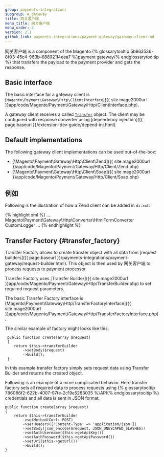 ```yaml
---
group: payments-integrations
subgroup: A_gateway
title: 网关客户端
menu_title: 网关客户端
menu_order: 5
version: 2.1
github_link: payments-integrations/payment-gateway/gateway-client.md
---
```


网关客户端 is a component of the Magento {% glossarytooltip 5b963536-8f03-45c4-963b-688021f4eea7 %}payment gateway{% endglossarytooltip %} that transfers the payload to the payment provider and gets the response.

## Basic interface 

The basic interface for a gateway client is [`Magento\Payment\Gateway\Http\ClientInterface`]({{ site.mage2000url }}app/code/Magento/Payment/Gateway/Http/ClientInterface.php).

A gateway client receives a called [`Transfer`](#transfer_factory) object. The client may be configured with response converter using [dependency injection]({{ page.baseurl }}/extension-dev-guide/depend-inj.html).

## Default implementations
The following gateway client implementations can be used out-of-the-box:

* [\Magento\Payment\Gateway\Http\Client\Zend]({{ site.mage2000url }}app/code/Magento/Payment/Gateway/Http/Client/Zend.php)
* [\Magento\Payment\Gateway\Http\Client\Soap]({{ site.mage2000url }}app/code/Magento/Payment/Gateway/Http/Client/Soap.php)

## 例如
Following is the illustration of how a Zend client can be added in `di.xml`:

{% highlight xml %}
...
<virtualType name="HtmlConverterZendClient" type="Magento\Payment\Gateway\Http\Client\Zend">
    <arguments>
        <argument name="converter" xsi:type="object">Magento\Payment\Gateway\Http\Converter\HtmlFormConverter</argument>
        <argument name="logger" xsi:type="object">CustomLogger</argument>
    </arguments>
</virtualType>
...
{% endhighlight %}

## Transfer Factory {#transfer_factory}

Transfer Factory allows to create transfer object with all data from [request builders]({{ page.baseurl }}/payments-integrations/payment-gateway/request-builder.html). This object is then used by 网关客户端 to process requests to payment processor.

Transfer Factory uses [Transfer Builder]({{ site.mage2000url }}app/code/Magento/Payment/Gateway/Http/TransferBuilder.php) to set required request parameters. 

The basic Transfer Factory interface is [Magento\Payment\Gateway\Http\TransferFactoryInterface]({{ site.mage2000url }}app/code/Magento/Payment/Gateway/Http/TransferFactoryInterface.php).

The similar example of factory might looks like this:

``` php?start_inline=1
 public function create(array $request)
 {
    return $this->transferBuilder
        ->setBody($request)
        ->build();
 }
```

In this example transfer factory simply sets request data using Transfer Builder and returns the created object.

Following is an example of a more complicated behavior. Here transfer factory sets all required data to process requests using {% glossarytooltip 786086f2-622b-4007-97fe-2c19e5283035 %}API{% endglossarytooltip %} credentials and all data is sent in JSON format.

``` php?start_inline=1
public function create(array $request)
{
    return $this->transferBuilder
        ->setMethod(Curl::POST)
        ->setHeaders(['Content-Type' => 'application/json'])
        ->setBody(json_encode($request, JSON_UNESCAPED_SLASHES))
        ->setAuthUsername($this->getApiKey())
        ->setAuthPassword($this->getApiPassword())
        ->setUri($this->getUrl())
        ->build();
}
```


